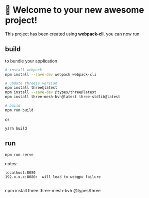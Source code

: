 # 🚀 Welcome to your new awesome project!

This project has been created using **webpack-cli**, you can now run

## build

to bundle your application

```bash
# install webpack
npm install --save-dev webpack webpack-cli

# update threejs version
npm install three@latest
npm install --save-dev @types/three@latest
npm install three-mesh-bvh@latest three-stdlib@latest

# build
npm run build
```

or

```
yarn build
```




## run

```
npm run serve
```

notes:

    localhost:8080
    192.x.x.x:8080:  will lead to webgpu failure




## 

npm install three three-mesh-bvh @types/three